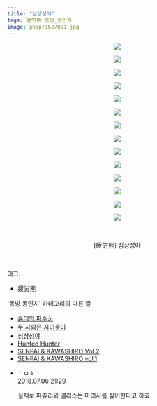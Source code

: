 ```yaml
---
title: "심상성야"
tags: 疲労熊 동방_동인지
image: ghap/162/001.jpg
---
```

<div class="article">
<p style="text-align: center; clear: none; float: none;"><img src="{{ site.nasurl }}/ghap/162/001.jpg"/></p>
<p style="text-align: center; clear: none; float: none;"><img src="{{ site.nasurl }}/ghap/162/002.jpg"/></p>
<p style="text-align: center; clear: none; float: none;"><img src="{{ site.nasurl }}/ghap/162/003.jpg"/></p>
<p style="text-align: center; clear: none; float: none;"><img src="{{ site.nasurl }}/ghap/162/004.jpg"/></p>
<p style="text-align: center; clear: none; float: none;"><img src="{{ site.nasurl }}/ghap/162/005.jpg"/></p>
<p style="text-align: center; clear: none; float: none;"><img src="{{ site.nasurl }}/ghap/162/006.jpg"/></p>
<p style="text-align: center; clear: none; float: none;"><img src="{{ site.nasurl }}/ghap/162/007.jpg"/></p>
<p style="text-align: center; clear: none; float: none;"><img src="{{ site.nasurl }}/ghap/162/008.jpg"/></p>
<p style="text-align: center; clear: none; float: none;"><img src="{{ site.nasurl }}/ghap/162/009.jpg"/></p>
<p style="text-align: center; clear: none; float: none;"><img src="{{ site.nasurl }}/ghap/162/010.jpg"/></p>
<p style="text-align: center; clear: none; float: none;"><img src="{{ site.nasurl }}/ghap/162/011.jpg"/></p>
<p style="text-align: center; clear: none; float: none;"><img src="{{ site.nasurl }}/ghap/162/012.jpg"/></p>
<p style="text-align: center; clear: none; float: none;"><img src="{{ site.nasurl }}/ghap/162/013.jpg"/></p>
<p style="text-align: center; clear: none; float: none;"><img src="{{ site.nasurl }}/ghap/162/014.jpg"/></p>
<p style="text-align: center; clear: none; float: none;"><br/></p>
<p style="text-align: center; clear: none; float: none;">[疲労熊] 심상성야</p>
<p><br/></p>
</div><div class="tagTrail">
<p>태그: </p>
<ul>
<li>疲労熊</li>
</ul>
</div><div class="another">
<p>'동방 동인지' 카테고리의 다른 글</p>
<ul>
<li><a href="/2016-06-18-ghap_165">흉터의 파수꾼</a></li>
<li><a href="/2016-06-18-ghap_164">두 사람은 사이좋아</a></li>
<li><a href="/2016-06-18-ghap_162">심상성야</a></li>
<li><a href="/2016-06-18-ghap_161">Hunted Hunter</a></li>
<li><a href="/2016-06-18-ghap_160">SENPAI &amp; KAWASHIRO Vol.2</a></li>
<li><a href="/2016-06-18-ghap_159">SENPAI &amp; KAWASHIRO vol.1</a></li>
</ul>
</div><div class="cb_module cb_fluid">
<div class="cb_wrt cb_profile">
<div class="comment">
<ul>
<li class="cb_thumb_off" id="comment15281678">
<div class="cb_comment_area">
<div class="cb_info_area">
<div class="cb_section">
<span class="cb_nick_name">ㄱㅁㅎ</span>
</div>
<div class="cb_section">
<span class="cb_date">2018.07.06 21:29 </span>
</div>
</div>
<div class="cb_dsc_comment">
<p class="cb_dsc">
											실제로 파츄리와 앨리스는 마리사를 싫어한다고 하죠
										</p>
</div>
</div></li>
</ul>
</div>
</div><!-- commentList close -->
</div>
<br/>
<p id="refer"></p>
<br/>
